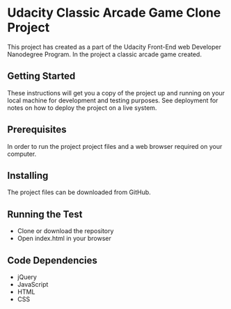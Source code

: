 # Udacity Classic Arcade Game Clone Project
This project has created as a part of the Udacity Front-End web Developer Nanodegree Program. In the project a classic arcade game created.

## Getting Started

These instructions will get you a copy of the project up and running on your local machine for development and testing purposes. See deployment for notes on how to deploy the project on a live system.

## Prerequisites

In order to run the project project files and a web browser required on your computer.

## Installing

The project files can be downloaded from GitHub.

## Running the Test

* Clone or download the repository
* Open index.html in your browser

## Code Dependencies

* jQuery
* JavaScript
* HTML
* CSS
